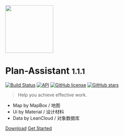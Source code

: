 
<img src="https://i.loli.net/2019/05/26/5cea9bdf9020a96716.png" width = "150" height = "150" div align=center />

# Plan-Assistant <small>1.1.1</small>


[![Build Status](https://jenkins.frytea.com/buildStatus/icon?job=PlanAssistant)](https://jenkins.frytea.com/job/PlanAssistant/)
[![API](https://img.shields.io/badge/API-28%2B-brightgreen.svg?style=flat)](https://android-arsenal.com/api?level=28)
[![GitHub license](https://img.shields.io/github/license/songtianlun/PlanAssistant)](https://github.com/songtianlun/PlanAssistant/blob/master/LICENSE)
[![GitHub stars](https://img.shields.io/github/stars/songtianlun/PlanAssistant?style=social)](https://github.com/songtianlun/PlanAssistant/stargazers)

> Help you achieve effective work.

- Map by MapBox / 地图
- Ui by Material / 设计材料
- Data by LeanCloud / 对象数据库

[Download](http://fir.im/xm19)
[Get Started](Quick-Start.md)
